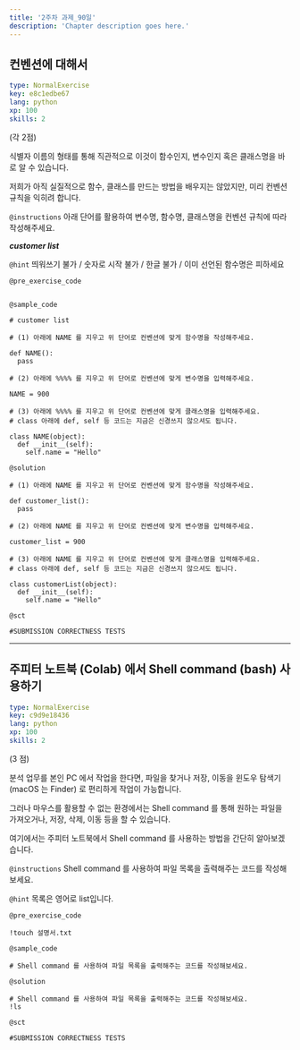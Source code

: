 ```yaml
---
title: '2주차 과제_90일'
description: 'Chapter description goes here.'
---
```


## 컨벤션에 대해서

```yaml
type: NormalExercise
key: e8c1edbe67
lang: python
xp: 100
skills: 2
```

(각 2점)

식별자 이름의 형태를 통해 직관적으로 이것이 함수인지, 변수인지 혹은 클래스명을 바로 알 수 있습니다.

저희가 아직 실질적으로 함수, 클래스를 만드는 방법을 배우지는 않았지만, 미리 컨벤션 규칙을 익히려 합니다.

`@instructions`
아래 단어를 활용하여 변수명, 함수명, 클래스명을 컨벤션 규칙에 따라 작성해주세요.

**_customer list_**

`@hint`
띄워쓰기 불가 / 숫자로 시작 불가 / 한글 불가 / 이미 선언된 함수명은 피하세요

`@pre_exercise_code`
```{python}

```

`@sample_code`
```{python}
# customer list

# (1) 아래에 NAME 를 지우고 위 단어로 컨벤션에 맞게 함수명을 작성해주세요.

def NAME():
  pass

# (2) 아래에 %%%% 를 지우고 위 단어로 컨벤션에 맞게 변수명을 입력해주세요.

NAME = 900

# (3) 아래에 %%%% 를 지우고 위 단어로 컨벤션에 맞게 클래스명을 입력해주세요.
# class 아래에 def, self 등 코드는 지금은 신경쓰지 않으셔도 됩니다.

class NAME(object):
  def __init__(self):
    self.name = "Hello"
```

`@solution`
```{python}
# (1) 아래에 NAME 를 지우고 위 단어로 컨벤션에 맞게 함수명을 작성해주세요.

def customer_list():
  pass

# (2) 아래에 NAME 를 지우고 위 단어로 컨벤션에 맞게 변수명을 입력해주세요.

customer_list = 900

# (3) 아래에 NAME 를 지우고 위 단어로 컨벤션에 맞게 클래스명을 입력해주세요.
# class 아래에 def, self 등 코드는 지금은 신경쓰지 않으셔도 됩니다.

class customerList(object):
  def __init__(self):
    self.name = "Hello"
```

`@sct`
```{python}
#SUBMISSION CORRECTNESS TESTS
```

---

## 주피터 노트북 (Colab) 에서 Shell command (bash) 사용하기

```yaml
type: NormalExercise
key: c9d9e18436
lang: python
xp: 100
skills: 2
```

(3 점)

분석 업무를 본인 PC 에서 작업을 한다면, 파일을 찾거나 저장, 이동을 윈도우 탐색기(macOS 는 Finder) 로 편리하게 작업이 가능합니다.

그러나 마우스를 활용할 수 없는 환경에서는 Shell command 를 통해 원하는 파일을 가져오거나, 저장, 삭제, 이동 등을 할 수 있습니다.

여기에서는 주피터 노트북에서 Shell command 를 사용하는 방법을 간단히 알아보겠습니다.

`@instructions`
Shell command 를 사용하여 파일 목록을 출력해주는 코드를 작성해보세요.

`@hint`
목록은 영어로 list입니다.

`@pre_exercise_code`
```{python}
!touch 설명서.txt
```

`@sample_code`
```{python}
# Shell command 를 사용하여 파일 목록을 출력해주는 코드를 작성해보세요.

```

`@solution`
```{python}
# Shell command 를 사용하여 파일 목록을 출력해주는 코드를 작성해보세요.
!ls
```

`@sct`
```{python}
#SUBMISSION CORRECTNESS TESTS
```
